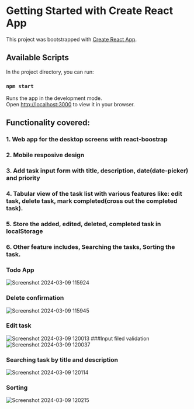 # Getting Started with Create React App

This project was bootstrapped with [Create React App](https://github.com/facebook/create-react-app).

## Available Scripts

In the project directory, you can run:

### `npm start`

Runs the app in the development mode.\
Open [http://localhost:3000](http://localhost:3000) to view it in your browser.

## Functionality covered:
### 1. Web app for the desktop screens with react-boostrap
### 2. Mobile resposive design
### 3. Add task input form with title, description, date(date-picker) and priority
### 4. Tabular view of the task list with various features like: edit task, delete task, mark completed(cross out the completed task).
### 5. Store the added, edited, deleted, completed task in localStorage
### 6. Other feature includes, Searching the tasks, Sorting the task.

### Todo App 
![Screenshot 2024-03-09 115924](https://github.com/Promodp/crud-react-bootstrap-localstorage/assets/36471350/4b59376f-a952-4260-ab1e-d11f1f377989)
### Delete confirmation
![Screenshot 2024-03-09 115945](https://github.com/Promodp/crud-react-bootstrap-localstorage/assets/36471350/f9d194e1-c6f2-4fd2-9304-68c38b02cf19)
### Edit task
![Screenshot 2024-03-09 120013](https://github.com/Promodp/crud-react-bootstrap-localstorage/assets/36471350/6102f2c8-86f0-4d57-9581-273e05dd24a3)
###Input filed validation
![Screenshot 2024-03-09 120037](https://github.com/Promodp/crud-react-bootstrap-localstorage/assets/36471350/7c4f605b-39d9-4fdb-a9f3-71e3fc23c96e)
### Searching task by title and description
![Screenshot 2024-03-09 120114](https://github.com/Promodp/crud-react-bootstrap-localstorage/assets/36471350/107e3821-03f4-44ca-be7a-e18c640ba727)
### Sorting
![Screenshot 2024-03-09 120215](https://github.com/Promodp/crud-react-bootstrap-localstorage/assets/36471350/870d92c1-a18f-4591-85d4-ca5043016fe9)
